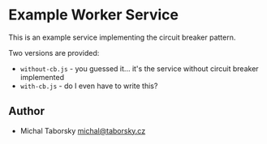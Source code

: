 # Example Worker Service

This is an example service implementing the circuit breaker pattern.

Two versions are provided:
  * `without-cb.js` - you guessed it... it's the service without circuit breaker implemented
  * `with-cb.js` - do I even have to write this?

## Author

  * Michal Taborsky <michal@taborsky.cz>
